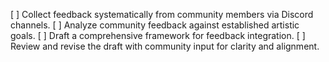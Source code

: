 [ ] Collect feedback systematically from community members via Discord channels.
[ ] Analyze community feedback against established artistic goals.
[ ] Draft a comprehensive framework for feedback integration.
[ ] Review and revise the draft with community input for clarity and alignment.